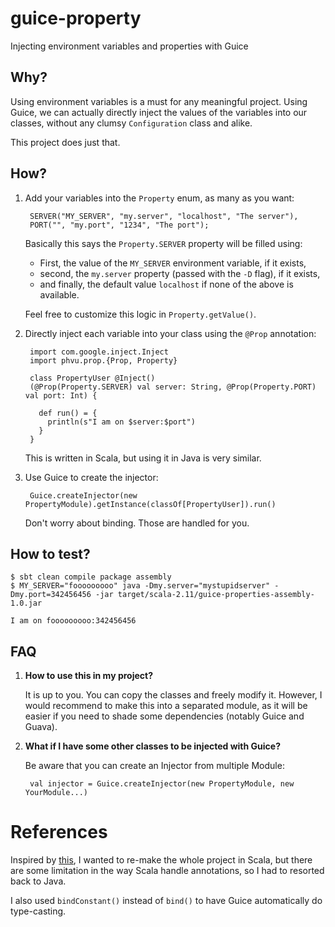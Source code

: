 # guice-property

Injecting environment variables and properties with Guice

## Why?

Using environment variables is a must for any meaningful project. Using Guice, we can actually directly inject the values of the
variables into our classes, without any clumsy `Configuration` class and alike.

This project does just that.

## How?

1. Add your variables into the `Property` enum, as many as you want:

        SERVER("MY_SERVER", "my.server", "localhost", "The server"),
        PORT("", "my.port", "1234", "The port");
    
    Basically this says the `Property.SERVER` property will be filled using:
    
    - First, the value of the `MY_SERVER` environment variable, if it exists,
    - second, the `my.server` property (passed with the `-D` flag), if it exists,
    - and finally, the default value `localhost` if none of the above is available.
         
    Feel free to customize this logic in `Property.getValue()`.
 
2. Directly inject each variable into your class using the `@Prop` annotation:

        import com.google.inject.Inject
        import phvu.prop.{Prop, Property}
        
        class PropertyUser @Inject()
        (@Prop(Property.SERVER) val server: String, @Prop(Property.PORT) val port: Int) {
        
          def run() = {
            println(s"I am on $server:$port")
          }
        }
    
    This is written in Scala, but using it in Java is very similar.
    
3. Use Guice to create the injector:

        Guice.createInjector(new PropertyModule).getInstance(classOf[PropertyUser]).run()
    
    Don't worry about binding. Those are handled for you.

## How to test?

    $ sbt clean compile package assembly
    $ MY_SERVER="fooooooooo" java -Dmy.server="mystupidserver" -Dmy.port=342456456 -jar target/scala-2.11/guice-properties-assembly-1.0.jar
    
    I am on fooooooooo:342456456

## FAQ

1. **How to use this in my project?**

    It is up to you. You can copy the classes and freely modify it.
    However, I would recommend to make this into a separated module,
    as it will be easier if you need to shade some dependencies (notably
    Guice and Guava).
    
2. **What if I have some other classes to be injected with Guice?**

    Be aware that you can create an Injector from multiple Module:
    
        val injector = Guice.createInjector(new PropertyModule, new YourModule...)

# References

Inspired by [this](http://beust.com/weblog/2013/07/12/flexible-configuration-with-guice/), I wanted to re-make the whole project in Scala, but there are some limitation in the way Scala handle annotations, so I had to resorted back to Java.
  
I also used `bindConstant()` instead of `bind()` to have Guice automatically do type-casting.

